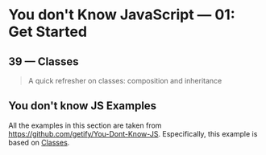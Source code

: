 # You don't Know JavaScript &mdash; 01: Get Started
## 39 &mdash; Classes
> A quick refresher on classes: composition and inheritance


## You don't know JS Examples
All the examples in this section are taken from https://github.com/getify/You-Dont-Know-JS.
Especifically, this example is based on [Classes](https://github.com/getify/You-Dont-Know-JS/blob/2nd-ed/get-started/ch2.md#classes).

